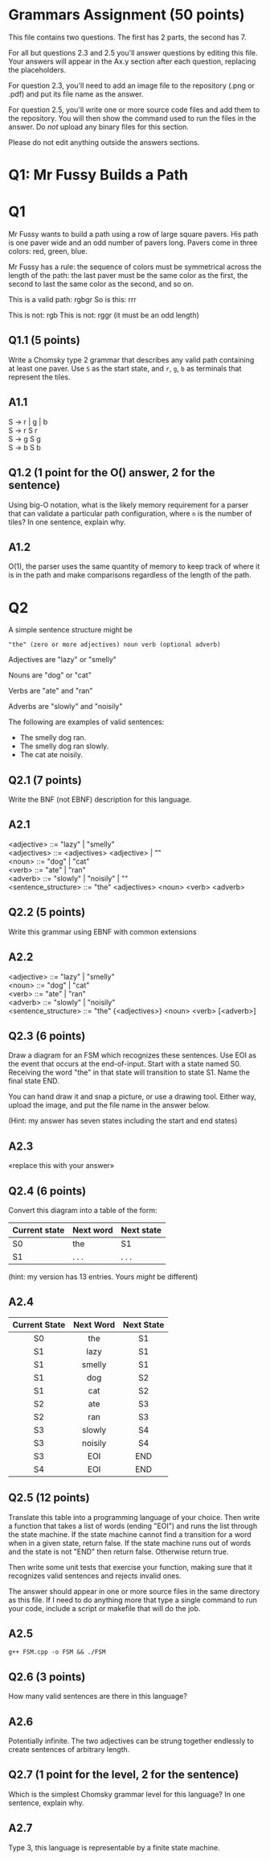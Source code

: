 # Grammars Assignment (50 points)

This file contains two questions. The first has 2 parts, the second has 7.

For all but questions 2.3 and 2.5 you'll answer questions by editing this file.
Your answers will appear in the Ax.y section after each question, replacing the
placeholders.

For question 2.3, you'll need to add an image file to the repository (.png or
.pdf) and put its file name as the answer.

For question 2.5, you'll write one or more source code files and add them to the
repository. You will then show the command used to run the files in the answer.
Do _not_ upload any binary files for this section.

Please do not edit anything outside the answers sections.


# Q1: Mr Fussy Builds a Path

# Q1

Mr Fussy wants to build a path using a row of large square pavers. His path is
one paver wide and an odd number of pavers long. Pavers come in three colors:
red, green, blue.

Mr Fussy has a rule: the sequence of colors must be symmetrical across the
length of the path: the last paver must be the same color as the first, the
second to last the same color as the second, and so on.

This is a valid path:  rgbgr
So is this: rrr

This is not: rgb
This is not: rggr    (it must be an odd length)

## Q1.1  (5 points)

Write a Chomsky type 2 grammar that describes any valid path containing at
least one paver. Use `S` as the start state, and `r`, `g`, `b` as terminals that
represent the tiles.

## A1.1

S -> r | g | b
<br />
S -> r S r
<br />
S -> g S g
<br />
S -> b S b


## Q1.2  (1 point for the O() answer, 2 for the sentence)

Using big-O notation, what is the likely memory requirement for a parser that
can validate a particular path configuration, where `n` is the number of tiles?
In one sentence, explain why.

## A1.2

O(1), the parser uses the same quantity of memory to keep track of where it is in the path and make comparisons regardless of the length of the path.

# Q2

A simple sentence structure might be

    "the" (zero or more adjectives) noun verb (optional adverb)

Adjectives are "lazy" or "smelly"

Nouns are "dog" or "cat"

Verbs are "ate" and "ran"

Adverbs are "slowly" and "noisily"

The following are examples of valid sentences:

* The smelly dog ran.
* The smelly dog ran slowly.
* The cat ate noisily.

## Q2.1 (7 points)

Write the BNF (not EBNF) description for this language.

## A2.1

\<adjective> ::= "lazy" | "smelly"
<br />
\<adjectives> ::= \<adjectives> \<adjective> | ""
<br />
\<noun> ::= "dog" | "cat"
<br />
\<verb> ::= "ate" | "ran"
<br />
\<adverb> ::= "slowly" | "noisily" | ""
<br />
\<sentence_structure> ::= "the" \<adjectives> \<noun> \<verb> \<adverb>


## Q2.2 (5 points)

Write this grammar using EBNF with common extensions

## A2.2

\<adjective> ::= "lazy" | "smelly"
<br />
\<noun> ::= "dog" | "cat"
<br />
\<verb> ::= "ate" | "ran"
<br />
\<adverb> ::= "slowly" | "noisily"
<br />
\<sentence_structure> ::= "the" {\<adjectives>} \<noun> \<verb> [\<adverb>]


## Q2.3 (6 points)

  Draw a diagram for an FSM which recognizes these sentences. Use EOI as the
  event that occurs at the end-of-input. Start with a state named S0. Receiving
  the word "the" in that state will transition to state S1. Name the final state
  END.

  You can hand draw it and snap a picture, or use a drawing tool. Either way,
  upload the image, and put the file name in the answer below.

  (Hint: my answer has seven states including the start and end states)


## A2.3

«replace this with your answer»


## Q2.4 (6 points)

Convert this diagram into a table of the form:

Current state | Next word | Next state
--------------|-----------|-----------
    S0        |    the    |     S1
    S1        |   . . .   |   . . .

(hint: my version has 13 entries. Yours _might_ be different)

## A2.4

| Current State | Next Word | Next State |
|:-------------:|:---------:|:----------:|
| S0            | the       | S1         |
| S1            | lazy      | S1         |
| S1            | smelly    | S1         |
| S1            | dog       | S2         |
| S1            | cat       | S2         |
| S2            | ate       | S3         |
| S2            | ran       | S3         |
| S3            | slowly    | S4         |
| S3            | noisily   | S4         |
| S3            | EOI       | END        |
| S4            | EOI       | END        |


## Q2.5 (12 points)

Translate this table into a programming language of your choice. Then write a
function that takes a list of words (ending "EOI") and runs the list through the
state machine. If the state machine cannot find a transition for a word when in
a given state, return false. If the state machine runs out of words and the
state is not "END" then return false. Otherwise return true.

Then write some unit tests that exercise your function, making sure that it
recognizes valid sentences and rejects invalid ones.

The answer should appear in one or more source files in the same directory as
this file. If I need to do anything more that type a single command to run your
code, include a script or makefile that will do the job.

## A2.5

`g++ FSM.cpp -o FSM && ./FSM`


## Q2.6 (3 points)

How many valid sentences are there in this language?

## A2.6

Potentially infinite. The two adjectives can be strung together endlessly to create sentences of arbitrary length.


## Q2.7 (1 point for the level, 2 for the sentence)

Which is the simplest Chomsky grammar level for this language? In one sentence,
explain why.

## A2.7

Type 3, this language is representable by a finite state machine.